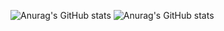 ![Anurag's GitHub stats](https://github-readme-stats.vercel.app/api?username=BeKowalsky&show_icons=true) ![Anurag's GitHub stats](https://github-readme-stats.vercel.app/api?username=BeKowalsky&show_icons=true&theme=merko)
